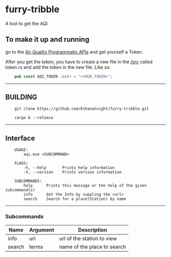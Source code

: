 # furry-tribble

A tool to get the AQI

## To make it up and running

go to the [Air Quality Programmatic APIs](https://aqicn.org/data-platform/token/) and get yourself a Token.

After you get the token, you have to create a new file in the [/src](.\src) called token.rs
and add the token in the new file. Like so.

```rust
    pub const AQI_TOKEN :&str = "<YOUR_TOKEN>";
```

---

## BUILDING

```terminal
    git clone https://github.com/Eshanatnight/furry-tribble.git
```

```terminal
    cargo b --release
```

---

## Interface

```terminal
    USAGE:
        aqi.exe <SUBCOMMAND>

    FLAGS:
        -h, --help       Prints help information
        -V, --version    Prints version information

    SUBCOMMANDS:
        help      Prints this message or the help of the given subcommand(s)
        info      Get the Info by suppling the <url>
        search    Search for a place(Station) by name
```

---

### Subcommands

|Name   |Argument|Description                |
|-------|--------|---------------------------|
|info   |url     |url of the station to view |
|search |terms   |name of the place to search|
